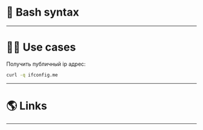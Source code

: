 # 🐚 Bash syntax

---

# 🤹‍♀️ Use cases

Получить публичный ip адрес:

```bash
curl -q ifconfig.me
```

---

# 🌎 Links

---